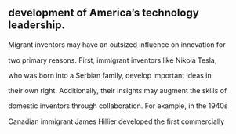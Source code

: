 ## development of America’s technology leadership.

Migrant inventors may have an outsized inﬂuence on innovation for

two primary reasons. First, immigrant inventors like Nikola Tesla,

who was born into a Serbian family, develop important ideas in

their own right. Additionally, their insights may augment the skills of

domestic inventors through collaboration. For example, in the 1940s

Canadian immigrant James Hillier developed the ﬁrst commercially